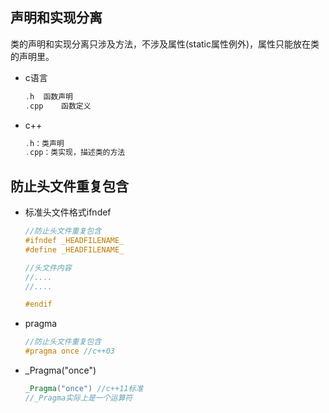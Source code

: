 ## 声明和实现分离 
类的声明和实现分离只涉及方法，不涉及属性(static属性例外)，属性只能放在类的声明里。

- c语言
    ``` cpp
    .h  函数声明
    .cpp    函数定义
    ```
- c++
    ``` cpp
    .h：类声明
    .cpp：类实现，描述类的方法
    ```

## 防止头文件重复包含
- 标准头文件格式ifndef
    ``` cpp
    //防止头文件重复包含
    #ifndef _HEADFILENAME_
    #define _HEADFILENAME_

    //头文件内容
    //....
    //....

    #endif
    ```
- pragma
    ``` cpp
    //防止头文件重复包含
    #pragma once //c++03
    ```
- _Pragma("once")
    ``` cpp
    _Pragma("once") //c++11标准
    //_Pragma实际上是一个运算符
    ```

